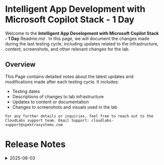# Intelligent App Development with Microsoft Copilot Stack - 1 Day

Welcome to the **Intelligent App Development with Microsoft Copilot Stack - 1 Day** Readme.md . In this page, we will document the changes made during the last testing cycle, including updates related to the infrastructure, content, screenshots, and other relevant changes for the lab.

## Overview

This Page contains detailed notes about the latest updates and modifications made after each testing cycle. It includes:

- Testing dates
- Descriptions of changes to lab infrastructure
- Updates to content or documentation
- Changes to screenshots and visuals used in the lab

`For any further details or inquiries, feel free to reach out to the CloudLabs support team. Email Support: cloudlabs-support@spektrasystems.com`

# Release Notes

<details>
  <summary>2025-06-03</summary>

### Release Date: 2025-06-16

- **Change**: Minor UI Changes and instructions updated.
- **Testing Date**: 2025-06-16

## Infrastructure Changes

NA

## Content Changes

- **Change**: Minor UI Changes and instructions updated.

## Screenshot Updates

- **Change**: Minor UI Changes

## Testing Notes

- **Test Validation Summary**: Validated lab guide steps, RBAC assignments, and Azure policy enforcement to ensure end-to-end functionality in the updated Azure environment.

---
</details>